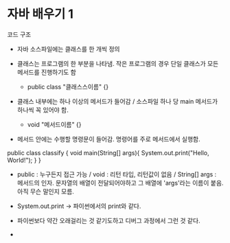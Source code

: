자바 배우기 1
========================


코드 구조
* 자바 소스파일에는 클래스를 한 개씩 정의
* 클래스는 프로그램의 한 부분을 나타냄. 작은 프로그램의 경우 단일 클래스가 모든 메서드를 진행하기도 함
    * public class "클래스스이름" {}

* 클래스 내부에는 하나 이상의 메서드가 들어감 / 소스파일 하나 당 main 메서드가 하나씩 꼭 있어야 함.
    * void "메서드이름" {}

* 메서드 안에는 수행할 명령문이 들어감. 명령어를 주로 메서드에서 실행함.


public class classify {
    void main(String[] args){
        System.out.print("Hello, World!");
    }
}

* public : 누구든지 접근 가능 / void : 리턴 타입, 리턴값이 없음 / String[] args : 메서드의 인자. 문자열의 배열이 전달되어야하고 그 배열에 'args'라는 이름이 붙음. 아직 무슨 말인지 모름.

* System.out.print -> 파이썬에서의 print와 같다.
* 파이썬보다 약간 오래걸리는 것 같기도하고 디버그 과정에서 그런 것 같다.


* 